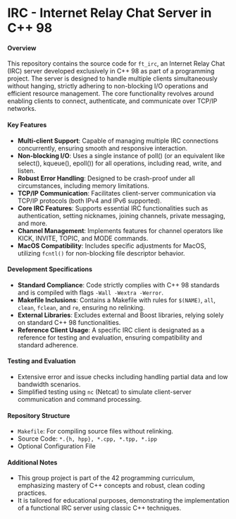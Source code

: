 # IRC - Internet Relay Chat Server in C++ 98

#### Overview
This repository contains the source code for `ft_irc`, an Internet Relay Chat (IRC) server developed exclusively in C++ 98 as part of a programming project. The server is designed to handle multiple clients simultaneously without hanging, strictly adhering to non-blocking I/O operations and efficient resource management. The core functionality revolves around enabling clients to connect, authenticate, and communicate over TCP/IP networks.

#### Key Features
- **Multi-client Support**: Capable of managing multiple IRC connections concurrently, ensuring smooth and responsive interaction.
- **Non-blocking I/O**: Uses a single instance of poll() (or an equivalent like select(), kqueue(), epoll()) for all operations, including read, write, and listen.
- **Robust Error Handling**: Designed to be crash-proof under all circumstances, including memory limitations.
- **TCP/IP Communication**: Facilitates client-server communication via TCP/IP protocols (both IPv4 and IPv6 supported).
- **Core IRC Features**: Supports essential IRC functionalities such as authentication, setting nicknames, joining channels, private messaging, and more.
- **Channel Management**: Implements features for channel operators like KICK, INVITE, TOPIC, and MODE commands.
- **MacOS Compatibility**: Includes specific adjustments for MacOS, utilizing `fcntl()` for non-blocking file descriptor behavior.

#### Development Specifications
- **Standard Compliance**: Code strictly complies with C++ 98 standards and is compiled with flags `-Wall -Wextra -Werror`.
- **Makefile Inclusions**: Contains a Makefile with rules for `$(NAME)`, `all`, `clean`, `fclean`, and `re`, ensuring no relinking.
- **External Libraries**: Excludes external and Boost libraries, relying solely on standard C++ 98 functionalities.
- **Reference Client Usage**: A specific IRC client is designated as a reference for testing and evaluation, ensuring compatibility and standard adherence.

#### Testing and Evaluation
- Extensive error and issue checks including handling partial data and low bandwidth scenarios.
- Simplified testing using `nc` (Netcat) to simulate client-server communication and command processing.

#### Repository Structure
- `Makefile`: For compiling source files without relinking.
- Source Code: `*.{h, hpp}, *.cpp, *.tpp, *.ipp`
- Optional Configuration File

#### Additional Notes
- This group project is part of the 42 programming curriculum, emphasizing mastery of C++ concepts and robust, clean coding practices.
- It is tailored for educational purposes, demonstrating the implementation of a functional IRC server using classic C++ techniques.
